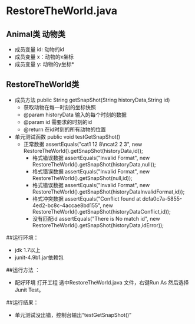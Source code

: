 # RestoreTheWorld.java
## Animal类 动物类
  * 成员变量 id: 动物的id  
  * 成员变量 x：动物的x坐标
  * 成员变量 y: 动物的y坐标* 
  
## RestoreTheWorld类 
  * 成员方法 public String getSnapShot(String historyData,String id)
    * 获取动物在每一时刻的坐标快照
    * @param historyData 输入的每个时刻的数据
    * @param id 需要求的时刻的id
    * @return 在id时刻的所有动物的位置
  * 单元测试函数 public void testGetSnapShot()
    * 正常数据 assertEquals("cat1 12 8\ncat2 2 3", new RestoreTheWorld().getSnapShot(historyData,id));
		* 格式错误数据 assertEquals("Invalid Format", new RestoreTheWorld().getSnapShot(historyData,null));
		* 格式错误数据 assertEquals("Invalid Format", new RestoreTheWorld().getSnapShot(null,id));
		* 格式错误数据 assertEquals("Invalid Format", new RestoreTheWorld().getSnapShot(historyDataInvalidFormat,id));
		* 格式冲突数据 assertEquals("Conflict found at dcfa0c7a-5855-4ed2-bc8c-4accae8bd155", new RestoreTheWorld().getSnapShot(historyDataConflict,id));
		* 没有匹配id assertEquals("There is No match id", new RestoreTheWorld().getSnapShot(historyData,idError));
		
##运行环境：
  * jdk 1.7以上
  * junit-4.9b1.jar依赖包 

##运行方法 ： 
  * 配好环境 打开工程 选中RestoreTheWorld.java	文件，右键Run As 然后选择Junit Test。

##运行结果：
  * 单元测试没出错，控制台输出“testGetSnapShot()”
